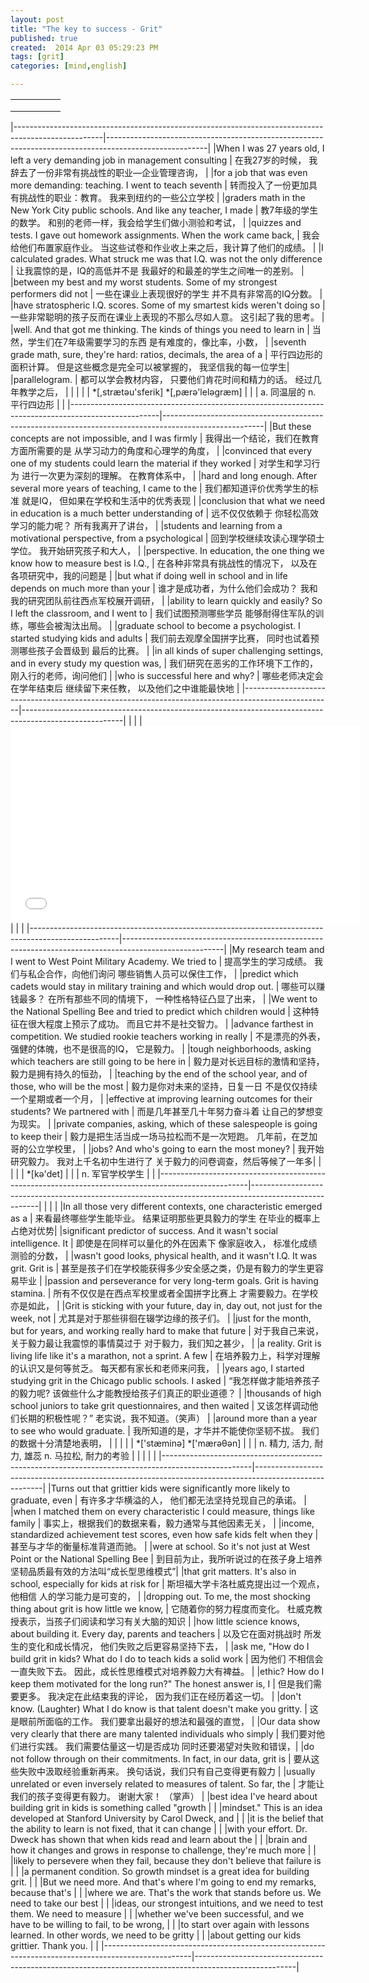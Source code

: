```yaml
---
layout: post
title: "The key to success - Grit"
published: true
created:  2014 Apr 03 05:29:23 PM
tags: [grit]
categories: [mind,english]

---
```


|   |   |   |   |   |
|---|---|---|---|---|
|   |   |   |   |   |
|   |   |   |   |   |
|   |   |   |   |   |

|----------------------------------------------------------------------------------------------------|-------------------------------------------------------------------------------------------------------|
|When I was 27 years old, I left a very demanding job in management consulting                       |                           在我27岁的时候， 我辞去了一份非常有挑战性的职业—企业管理咨询，              |
|for a job that was even more demanding: teaching.  I went to teach seventh                          |                           转而投入了一份更加具有挑战性的职业：教育。 我来到纽约的一些公立学校         |
|graders math in the New York City public schools.  And like any teacher, I made                     |                           教7年级的学生的数学。 和别的老师一样，我会给学生们做小测验和考试，          |
|quizzes and tests.  I gave out homework assignments.  When the work came back,                      |                           我会给他们布置家庭作业。 当这些试卷和作业收上来之后，我计算了他们的成绩。   |
|I calculated grades.  What struck me was that I.Q. was not the only difference                      |                           让我震惊的是，IQ的高低并不是 我最好的和最差的学生之间唯一的差别。           |
|between my best and my worst students.  Some of my strongest performers did not                     |                           一些在课业上表现很好的学生 并不具有非常高的IQ分数。                         |
|have stratospheric I.Q. scores.  Some of my smartest kids weren't doing so                          |                           一些非常聪明的孩子反而在课业上表现的不那么尽如人意。 这引起了我的思考。     |
|well.  And that got me thinking.  The kinds of things you need to learn in                          |                           当然，学生们在7年级需要学习的东西 是有难度的，像比率，小数，                |
|seventh grade math, sure, they're hard: ratios, decimals, the area of a                             |                           平行四边形的面积计算。 但是这些概念是完全可以被掌握的， 我坚信我的每一位学生|
|parallelogram.                                                                                      |                           都可以学会教材内容， 只要他们肯花时间和精力的话。 经过几年教学之后，        |
|                                                                                                    |                                                                                                       |
|    *[,strætәu'sferik]  *[,pærә'lelәgræm]                                                           |                                                                                                       |
|    a. 同温层的         n. 平行四边形                                                               |                                                                                                       |
|----------------------------------------------------------------------------------------------------|-------------------------------------------------------------------------------------------------------|
|But these concepts are not impossible, and I was firmly                                             |                           我得出一个结论，我们在教育方面所需要的是 从学习动力的角度和心理学的角度，   |
|convinced that every one of my students could learn the material if they worked                     |                           对学生和学习行为 进行一次更为深刻的理解。 在教育体系中，                    |
|hard and long enough.  After several more years of teaching, I came to the                          |                           我们都知道评价优秀学生的标准 就是IQ， 但如果在学校和生活中的优秀表现        |
|conclusion that what we need in education is a much better understanding of                         |                           远不仅仅依赖于 你轻松高效学习的能力呢？ 所有我离开了讲台，                  |
|students and learning from a motivational perspective, from a psychological                         |                           回到学校继续攻读心理学硕士学位。 我开始研究孩子和大人，                     |
|perspective.  In education, the one thing we know how to measure best is I.Q.,                      |                           在各种非常具有挑战性的情况下， 以及在各项研究中，我的问题是                 |
|but what if doing well in school and in life depends on much more than your                         |                           谁才是成功者，为什么他们会成功？ 我和我的研究团队前往西点军校展开调研，     |
|ability to learn quickly and easily?  So I left the classroom, and I went to                        |                           我们试图预测哪些学员 能够耐得住军队的训练，哪些会被淘汰出局。               |
|graduate school to become a psychologist.  I started studying kids and adults                       |                           我们前去观摩全国拼字比赛， 同时也试着预测哪些孩子会晋级到 最后的比赛。      |
|in all kinds of super challenging settings, and in every study my question was,                     |                           我们研究在恶劣的工作环境下工作的， 刚入行的老师，询问他们                   |
|who is successful here and why?                                                                     |                           哪些老师决定会在学年结束后 继续留下来任教， 以及他们之中谁能最快地          |
|----------------------------------------------------------------------------------------------------|-------------------------------------------------------------------------------------------------------|
|                                                                                                                                                                                                            |
|<iframe width="560" height="315" src="//www.youtube.com/embed/H14bBuluwB8" frameborder="0" allowfullscreen></iframe>                                                                                        |
|                                                                                                                                                                                                            |
|----------------------------------------------------------------------------------------------------|-------------------------------------------------------------------------------------------------------|
|My research team and I went to West Point Military Academy.  We tried to                            |                           提高学生的学习成绩。 我们与私企合作，向他们询问 哪些销售人员可以保住工作，  |
|predict which cadets would stay in military training and which would drop out.                      |                           哪些可以赚钱最多？ 在所有那些不同的情境下， 一种性格特征凸显了出来，        |
|We went to the National Spelling Bee and tried to predict which children would                      |                           这种特征在很大程度上预示了成功。 而且它并不是社交智力。                     |
|advance farthest in competition.  We studied rookie teachers working in really                      |                           不是漂亮的外表，强健的体魄，也不是很高的IQ， 它是毅力。                     |
|tough neighborhoods, asking which teachers are still going to be here in                            |                           毅力是对长远目标的激情和坚持， 毅力是拥有持久的恒劲，                       |
|teaching by the end of the school year, and of those, who will be the most                          |                           毅力是你对未来的坚持，日复一日 不是仅仅持续一个星期或者一个月，             |
|effective at improving learning outcomes for their students?  We partnered with                     |                           而是几年甚至几十年努力奋斗着 让自己的梦想变为现实。                         |
|private companies, asking, which of these salespeople is going to keep their                        |                           毅力是把生活当成一场马拉松而不是一次短跑。 几年前，在芝加哥的公立学校里，   |
|jobs?  And who's going to earn the most money?                                                      |                           我开始研究毅力。 我对上千名初中生进行了 关于毅力的问卷调查，然后等候了一年多|
|                                                                                                    |                                                                                                       |
|    *[kә'det]                                                                                       |                                                                                                       |
|    n. 军官学校学生                                                                                 |                                                                                                       |
|----------------------------------------------------------------------------------------------------|-------------------------------------------------------------------------------------------------------|
|                                                                                                    |                                                                                                       |
|In all those very different contexts, one characteristic emerged as a                               |                           来看最终哪些学生能毕业。 结果证明那些更具毅力的学生 在毕业的概率上占绝对优势|
|significant predictor of success.  And it wasn't social intelligence.  It                           |                           即使是在同样可以量化的外在因素下 像家庭收入， 标准化成绩测验的分数，        |
|wasn't good looks, physical health, and it wasn't I.Q.  It was grit.  Grit is                       |                           甚至是孩子们在学校能获得多少安全感之类，仍是有毅力的学生更容易毕业          |
|passion and perseverance for very long-term goals.  Grit is having stamina.                         |                           所有不仅仅是在西点军校里或者全国拼字比赛上 才需要毅力。在学校亦是如此，     |
|Grit is sticking with your future, day in, day out, not just for the week, not                      |                           尤其是对于那些徘徊在辍学边缘的孩子们。                                      |
|just for the month, but for years, and working really hard to make that future                      |                           对于我自己来说，关于毅力最让我震惊的事情莫过于 对于毅力，我们知之甚少，     |
|a reality.  Grit is living life like it's a marathon, not a sprint.  A few                          |                           在培养毅力上，科学对理解的认识又是何等贫乏。 每天都有家长和老师来问我，     |
|years ago, I started studying grit in the Chicago public schools.  I asked                          |                           “我怎样做才能培养孩子的毅力呢?  该做些什么才能教授给孩子们真正的职业道德？  |
|thousands of high school juniors to take grit questionnaires, and then waited                       |                           又该怎样调动他们长期的积极性呢？” 老实说，我不知道。（笑声）                |
|around more than a year to see who would graduate.                                                  |                           我所知道的是，才华并不能使你坚韧不拔。 我们的数据十分清楚地表明，           |
|                                                                                                    |                                                                                                       |
|    *['stæminә]                         *['mærәθәn]                                                 |                                                                                                       |
|    n. 精力, 活力, 耐力, 雄蕊           n. 马拉松, 耐力的考验                                       |                                                                                                       |
|                                                                                                    |                                                                                                       |
|----------------------------------------------------------------------------------------------------|-------------------------------------------------------------------------------------------------------|
|Turns out that grittier kids were significantly more likely to graduate, even                       |                           有许多才华横溢的人， 他们都无法坚持兑现自己的承诺。                         |
|when I matched them on every characteristic I could measure, things like family                     |                           事实上，根据我们的数据来看，毅力通常与其他因素无关，                        |
|income, standardized achievement test scores, even how safe kids felt when they                     |                           甚至与才华的衡量标准背道而驰。                                              |
|were at school.  So it's not just at West Point or the National Spelling Bee                        |                           到目前为止，我所听说过的在孩子身上培养坚韧品质最有效的方法叫“成长型思维模式”|
|that grit matters.  It's also in school, especially for kids at risk for                            |                           斯坦福大学卡洛杜威克提出过一个观点， 他相信 人的学习能力是可变的，          |
|dropping out.  To me, the most shocking thing about grit is how little we know,                     |                           它随着你的努力程度而变化。 杜威克教授表示，当孩子们阅读和学习有关大脑的知识 |
|how little science knows, about building it.  Every day, parents and teachers                       |                           以及它在面对挑战时 所发生的变化和成长情况， 他们失败之后更容易坚持下去，    |
|ask me, "How do I build grit in kids?  What do I do to teach kids a solid work                      |                           因为他们 不相信会一直失败下去。 因此，成长性思维模式对培养毅力大有裨益。    |
|ethic?  How do I keep them motivated for the long run?" The honest answer is, I                     |                           但是我们需要更多。 我决定在此结束我的评论， 因为我们正在经历着这一切。      |
|don't know.  (Laughter) What I do know is that talent doesn't make you gritty.                      |                           这是眼前所面临的工作。 我们要拿出最好的想法和最强的直觉，                   |
|Our data show very clearly that there are many talented individuals who simply                      |                           我们要对他们进行实践。 我们需要估量这一切是否成功 同时还要渴望对失败和错误，|
|do not follow through on their commitments.  In fact, in our data, grit is                          |                           要从这些失败中汲取经验重新再来。 换句话说，我们只有自己变得更有毅力         |
|usually unrelated or even inversely related to measures of talent.  So far, the                     |                           才能让我们的孩子变得更有毅力。 谢谢大家！ （掌声）                          |
|best idea I've heard about building grit in kids is something called "growth                        |                                                                                                       |
|mindset." This is an idea developed at Stanford University by Carol Dweck, and                      |                                                                                                       |
|it is the belief that the ability to learn is not fixed, that it can change                         |                                                                                                       |
|with your effort.  Dr. Dweck has shown that when kids read and learn about the                      |                                                                                                       |
|brain and how it changes and grows in response to challenge, they're much more                      |                                                                                                       |
|likely to persevere when they fail, because they don't believe that failure is                      |                                                                                                       |
|a permanent condition.  So growth mindset is a great idea for building grit.                        |                                                                                                       |
|But we need more.  And that's where I'm going to end my remarks, because that's                     |                                                                                                       |
|where we are.  That's the work that stands before us.  We need to take our best                     |                                                                                                       |
|ideas, our strongest intuitions, and we need to test them.  We need to measure                      |                                                                                                       |
|whether we've been successful, and we have to be willing to fail, to be wrong,                      |                                                                                                       |
|to start over again with lessons learned.  In other words, we need to be gritty                     |                                                                                                       |
|about getting our kids grittier.  Thank you.                                                        |                                                                                                       |
|----------------------------------------------------------------------------------------------------|-------------------------------------------------------------------------------------------------------|
